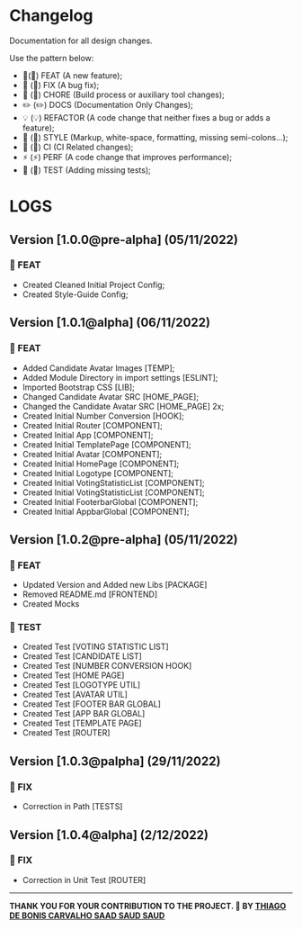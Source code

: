 # Changelog

Documentation for all design changes.

Use the pattern below:

- 🎸(:guitar:) FEAT (A new feature);
- 🐛 (:bug:) FIX (A bug fix);
- 🤖 (:robot:) CHORE (Build process or auxiliary tool changes);
- ✏️ (:pencil2:) DOCS (Documentation Only Changes);
- 💡 (:bulb:) REFACTOR (A code change that neither fixes a bug or adds a feature);
- 💄 (:lipstick:) STYLE (Markup, white-space, formatting, missing semi-colons...);
- 🎡 (:ferris_wheel:) CI (CI Related changes);
- ⚡ (:zap:) PERF (A code change that improves performance);
- 💍 (:ring:) TEST (Adding missing tests);

# LOGS

## Version [1.0.0@pre-alpha] (05/11/2022)

### :guitar: FEAT

- Created Cleaned Initial Project Config;
- Created Style-Guide Config;

## Version [1.0.1@alpha] (06/11/2022)

### :guitar: FEAT

- Added Candidate Avatar Images [TEMP];
- Added Module Directory in import settings [ESLINT];
- Imported Bootstrap CSS [LIB];
- Changed Candidate Avatar SRC [HOME_PAGE];
- Changed the Candidate Avatar SRC [HOME_PAGE] 2x;
- Created Initial Number Conversion [HOOK];
- Created Initial Router [COMPONENT];
- Created Initial App [COMPONENT];
- Created Initial TemplatePage [COMPONENT];
- Created Initial Avatar [COMPONENT];
- Created Initial HomePage [COMPONENT];
- Created Initial Logotype [COMPONENT];
- Created Initial VotingStatisticList [COMPONENT];
- Created Initial VotingStatisticList [COMPONENT];
- Created Initial FooterbarGlobal [COMPONENT];
- Created Initial AppbarGlobal [COMPONENT];

## Version [1.0.2@pre-alpha] (05/11/2022)

### :guitar: FEAT

- Updated Version and Added new Libs [PACKAGE]
- Removed README.md [FRONTEND]
- Created Mocks

### :ring: TEST

- Created Test [VOTING STATISTIC LIST]
- Created Test [CANDIDATE LIST]
- Created Test [NUMBER CONVERSION HOOK]
- Created Test [HOME PAGE]
- Created Test [LOGOTYPE UTIL]
- Created Test [AVATAR UTIL]
- Created Test [FOOTER BAR GLOBAL]
- Created Test [APP BAR GLOBAL]
- Created Test [TEMPLATE PAGE]
- Created Test [ROUTER]

## Version [1.0.3@palpha] (29/11/2022)

### :bug: FIX

- Correction in Path [TESTS]

## Version [1.0.4@alpha] (2/12/2022)

### :bug: FIX

- Correction in Unit Test [ROUTER]

---

**THANK YOU FOR YOUR CONTRIBUTION TO THE PROJECT. 💖
BY [THIAGO DE BONIS CARVALHO SAAD SAUD SAUD](https://www.linkedin.com/in/thiagosaud/)**
